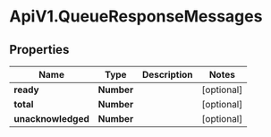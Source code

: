# ApiV1.QueueResponseMessages

## Properties

Name | Type | Description | Notes
------------ | ------------- | ------------- | -------------
**ready** | **Number** |  | [optional] 
**total** | **Number** |  | [optional] 
**unacknowledged** | **Number** |  | [optional] 


